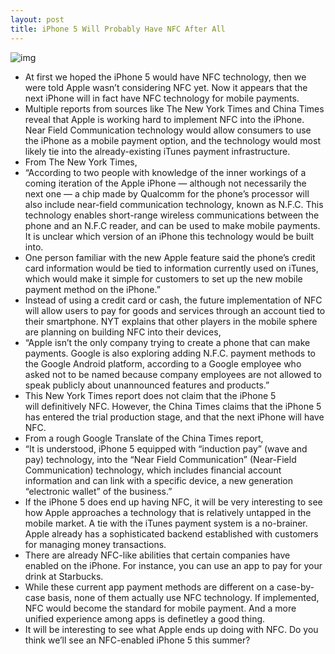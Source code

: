 ```yaml
---
layout: post
title: iPhone 5 Will Probably Have NFC After All
---
```

![img](http://media.idownloadblog.com/wp-content/uploads/2011/03/NFC-iPhone.jpeg)
* At first we hoped the iPhone 5 would have NFC technology, then we were told Apple wasn’t considering NFC yet. Now it appears that the next iPhone will in fact have NFC technology for mobile payments.
* Multiple reports from sources like The New York Times and China Times reveal that Apple is working hard to implement NFC into the iPhone. Near Field Communication technology would allow consumers to use the iPhone as a mobile payment option, and the technology would most likely tie into the already-existing iTunes payment infrastructure.
* From The New York Times,
* “According to two people with knowledge of the inner workings of a coming iteration of the Apple iPhone — although not necessarily the next one — a chip made by Qualcomm for the phone’s processor will also include near-field communication technology, known as N.F.C. This technology enables short-range wireless communications between the phone and an N.F.C reader, and can be used to make mobile payments. It is unclear which version of an iPhone this technology would be built into.
* One person familiar with the new Apple feature said the phone’s credit card information would be tied to information currently used on iTunes, which would make it simple for customers to set up the new mobile payment method on the iPhone.”
* Instead of using a credit card or cash, the future implementation of NFC will allow users to pay for goods and services through an account tied to their smartphone. NYT explains that other players in the mobile sphere are planning on building NFC into their devices,
* “Apple isn’t the only company trying to create a phone that can make payments. Google is also exploring adding N.F.C. payment methods to the Google Android platform, according to a Google employee who asked not to be named because company employees are not allowed to speak publicly about unannounced features and products.”
* This New York Times report does not claim that the iPhone 5 will definitively NFC. However, the China Times claims that the iPhone 5 has entered the trial production stage, and that the next iPhone will have NFC.
* From a rough Google Translate of the China Times report,
* “It is understood, iPhone 5 equipped with “induction pay” (wave and pay) technology, into the “Near Field Communication” (Near-Field Communication) technology, which includes financial account information and can link with a specific device, a new generation “electronic wallet” of the business.”
* If the iPhone 5 does end up having NFC, it will be very interesting to see how Apple approaches a technology that is relatively untapped in the mobile market. A tie with the iTunes payment system is a no-brainer. Apple already has a sophisticated backend established with customers for managing money transactions.
* There are already NFC-like abilities that certain companies have enabled on the iPhone. For instance, you can use an app to pay for your drink at Starbucks.
* While these current app payment methods are different on a case-by-case basis, none of them actually use NFC technology. If implemented, NFC would become the standard for mobile payment. And a more unified experience among apps is definetley a good thing.
* It will be interesting to see what Apple ends up doing with NFC. Do you think we’ll see an NFC-enabled iPhone 5 this summer?


